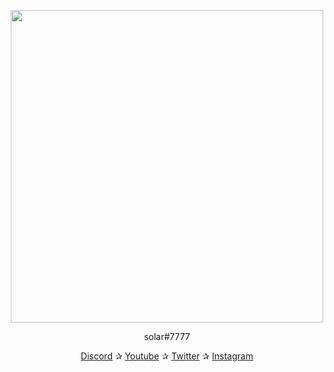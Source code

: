 <p align="center"><img width="500" height="500" src="https://cdn.discordapp.com/attachments/803085820084355120/828832818041323580/cat_vape.gif"></p> <p align="center">solar#7777</p> <p align="center"> <a href="https://discord.gg/zAtKD32FMU">Discord</a> ✰ <a href="https://www.youtube.com/channel/UCNdjCahO5IkmVxPaIAPXQAw">Youtube</a> ✰ <a href="https://twitter.com/RealSolar">Twitter</a> ✰ <a href="https://www.instagram.com/realsolarr2/">Instagram</a> <br><br> </p>
